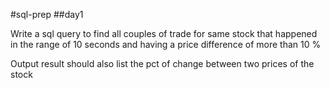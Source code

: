 #sql-prep
##day1

Write a sql query to find all couples of trade for same stock that happened in the range of 10 seconds
and having a price difference of more than 10 %

Output result should also list the pct of change between two prices of the stock
